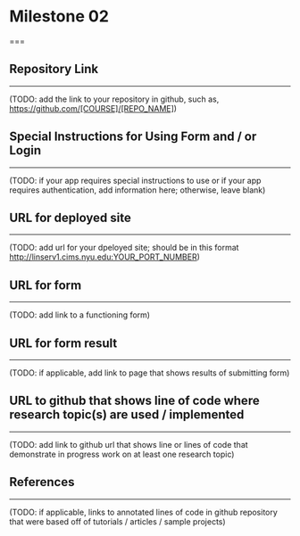 # Milestone 02
===

## Repository Link
---
(TODO: add the link to your repository in github, such as, https://github.com/[COURSE]/[REPO_NAME])

## Special Instructions for Using Form and / or Login
---
(TODO: if your app requires special instructions to use or if your app requires authentication, add information here; otherwise, leave blank)

## URL for deployed site 
---
(TODO: add url for your dpeloyed site; should be in this format http://linserv1.cims.nyu.edu:YOUR_PORT_NUMBER)

## URL for form 
---
(TODO: add link to a functioning form)

## URL for form result
---
(TODO: if applicable, add link to page that shows results of submitting form)

## URL to github that shows line of code where research topic(s) are used / implemented
--- 
(TODO: add link to github url that shows line or lines of code that demonstrate in progress work on at least one research topic)

## References 
---
(TODO: if applicable, links to annotated lines of code in github repository that were based off of tutorials / articles / sample projects)